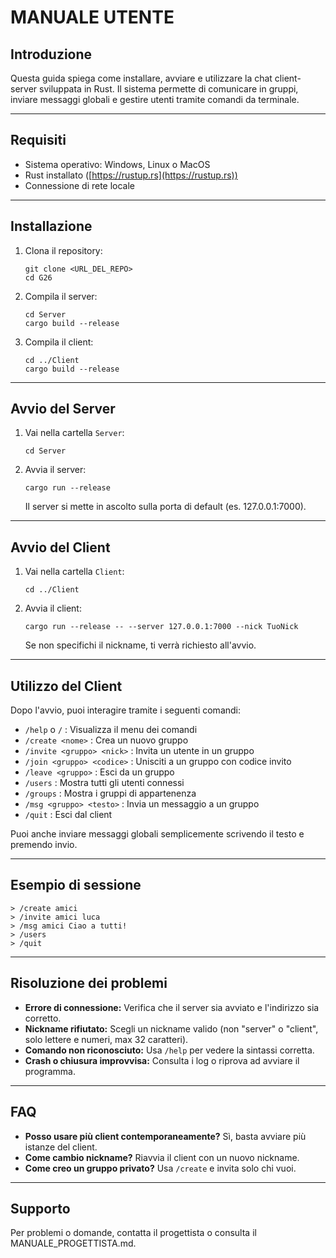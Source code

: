 # MANUALE UTENTE

## Introduzione
Questa guida spiega come installare, avviare e utilizzare la chat client-server sviluppata in Rust. Il sistema permette di comunicare in gruppi, inviare messaggi globali e gestire utenti tramite comandi da terminale.

---

## Requisiti
- Sistema operativo: Windows, Linux o MacOS
- Rust installato ([https://rustup.rs](https://rustup.rs))
- Connessione di rete locale

---

## Installazione
1. Clona il repository:
   ```
   git clone <URL_DEL_REPO>
   cd G26
   ```
2. Compila il server:
   ```
   cd Server
   cargo build --release
   ```
3. Compila il client:
   ```
   cd ../Client
   cargo build --release
   ```

---

## Avvio del Server
1. Vai nella cartella `Server`:
   ```
   cd Server
   ```
2. Avvia il server:
   ```
   cargo run --release
   ```
   Il server si mette in ascolto sulla porta di default (es. 127.0.0.1:7000).

---

## Avvio del Client
1. Vai nella cartella `Client`:
   ```
   cd ../Client
   ```
2. Avvia il client:
   ```
   cargo run --release -- --server 127.0.0.1:7000 --nick TuoNick
   ```
   Se non specifichi il nickname, ti verrà richiesto all'avvio.

---

## Utilizzo del Client

Dopo l'avvio, puoi interagire tramite i seguenti comandi:

- `/help` o `/` : Visualizza il menu dei comandi
- `/create <nome>` : Crea un nuovo gruppo
- `/invite <gruppo> <nick>` : Invita un utente in un gruppo
- `/join <gruppo> <codice>` : Unisciti a un gruppo con codice invito
- `/leave <gruppo>` : Esci da un gruppo
- `/users` : Mostra tutti gli utenti connessi
- `/groups` : Mostra i gruppi di appartenenza
- `/msg <gruppo> <testo>` : Invia un messaggio a un gruppo
- `/quit` : Esci dal client

Puoi anche inviare messaggi globali semplicemente scrivendo il testo e premendo invio.

---

## Esempio di sessione
```
> /create amici
> /invite amici luca
> /msg amici Ciao a tutti!
> /users
> /quit
```

---

## Risoluzione dei problemi
- **Errore di connessione:** Verifica che il server sia avviato e l'indirizzo sia corretto.
- **Nickname rifiutato:** Scegli un nickname valido (non "server" o "client", solo lettere e numeri, max 32 caratteri).
- **Comando non riconosciuto:** Usa `/help` per vedere la sintassi corretta.
- **Crash o chiusura improvvisa:** Consulta i log o riprova ad avviare il programma.

---

## FAQ
- **Posso usare più client contemporaneamente?** Sì, basta avviare più istanze del client.
- **Come cambio nickname?** Riavvia il client con un nuovo nickname.
- **Come creo un gruppo privato?** Usa `/create` e invita solo chi vuoi.

---

## Supporto
Per problemi o domande, contatta il progettista o consulta il MANUALE_PROGETTISTA.md.
